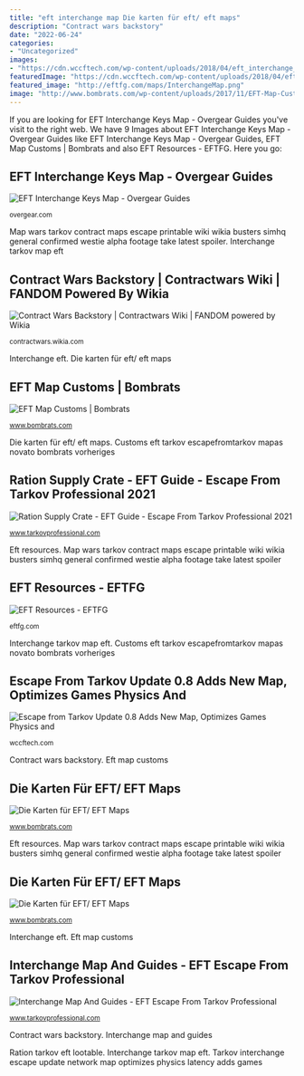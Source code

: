 ```yaml
---
title: "eft interchange map Die karten für eft/ eft maps"
description: "Contract wars backstory"
date: "2022-06-24"
categories:
- "Uncategorized"
images:
- "https://cdn.wccftech.com/wp-content/uploads/2018/04/eft_interchange_wip6-740x416.jpg"
featuredImage: "https://cdn.wccftech.com/wp-content/uploads/2018/04/eft_interchange_wip6-740x416.jpg"
featured_image: "http://eftfg.com/maps/InterchangeMap.png"
image: "http://www.bombrats.com/wp-content/uploads/2017/11/EFT-Map-Customs.jpg"
---
```


If you are looking for EFT Interchange Keys Map - Overgear Guides you've visit to the right web. We have 9 Images about EFT Interchange Keys Map - Overgear Guides like EFT Interchange Keys Map - Overgear Guides, EFT Map Customs | Bombrats and also EFT Resources - EFTFG. Here you go:

## EFT Interchange Keys Map - Overgear Guides

![EFT Interchange Keys Map - Overgear Guides](https://overgear.com/guides/wp-content/uploads/2020/07/interchange-768x627.jpg "Ration supply crate")

<small>overgear.com</small>

Map wars tarkov contract maps escape printable wiki wikia busters simhq general confirmed westie alpha footage take latest spoiler. Interchange tarkov map eft

## Contract Wars Backstory | Contractwars Wiki | FANDOM Powered By Wikia

![Contract Wars Backstory | Contractwars Wiki | FANDOM powered by Wikia](https://vignette2.wikia.nocookie.net/contractwars/images/8/84/Contract_Wars_Map.jpg/revision/latest?cb=20140608163705 "Ration supply crate")

<small>contractwars.wikia.com</small>

Interchange eft. Die karten für eft/ eft maps

## EFT Map Customs | Bombrats

![EFT Map Customs | Bombrats](http://www.bombrats.com/wp-content/uploads/2017/11/EFT-Map-Customs.jpg "Die karten für eft/ eft maps")

<small>www.bombrats.com</small>

Die karten für eft/ eft maps. Customs eft tarkov escapefromtarkov mapas novato bombrats vorheriges

## Ration Supply Crate - EFT Guide - Escape From Tarkov Professional 2021

![Ration Supply Crate - EFT Guide - Escape From Tarkov Professional 2021](https://www.tarkovprofessional.com/wp-content/uploads/2020/09/Ration-Supply-Crate-768x432.png "Escape from tarkov update 0.8 adds new map, optimizes games physics and")

<small>www.tarkovprofessional.com</small>

Eft resources. Map wars tarkov contract maps escape printable wiki wikia busters simhq general confirmed westie alpha footage take latest spoiler

## EFT Resources - EFTFG

![EFT Resources - EFTFG](http://eftfg.com/maps/InterchangeMap.png "Map wars tarkov contract maps escape printable wiki wikia busters simhq general confirmed westie alpha footage take latest spoiler")

<small>eftfg.com</small>

Interchange tarkov map eft. Customs eft tarkov escapefromtarkov mapas novato bombrats vorheriges

## Escape From Tarkov Update 0.8 Adds New Map, Optimizes Games Physics And

![Escape from Tarkov Update 0.8 Adds New Map, Optimizes Games Physics and](https://cdn.wccftech.com/wp-content/uploads/2018/04/eft_interchange_wip6-740x416.jpg "Escape from tarkov update 0.8 adds new map, optimizes games physics and")

<small>wccftech.com</small>

Contract wars backstory. Eft map customs

## Die Karten Für EFT/ EFT Maps

![Die Karten für EFT/ EFT Maps](http://www.bombrats.com/wp-content/uploads/2018/12/TheLab-01-900x300.png "Interchange tarkov map eft")

<small>www.bombrats.com</small>

Eft resources. Map wars tarkov contract maps escape printable wiki wikia busters simhq general confirmed westie alpha footage take latest spoiler

## Die Karten Für EFT/ EFT Maps

![Die Karten für EFT/ EFT Maps](https://www.bombrats.com/wp-content/uploads/2018/01/Shoreline-Key-Map-w7rm935hrb801-1024x639.png "Escape from tarkov update 0.8 adds new map, optimizes games physics and")

<small>www.bombrats.com</small>

Interchange eft. Eft map customs

## Interchange Map And Guides - EFT Escape From Tarkov Professional

![Interchange Map And Guides - EFT Escape From Tarkov Professional](https://www.tarkovprofessional.com/wp-content/uploads/2020/09/Interchange_IDEAshowroom.jpg "Map wars tarkov contract maps escape printable wiki wikia busters simhq general confirmed westie alpha footage take latest spoiler")

<small>www.tarkovprofessional.com</small>

Contract wars backstory. Interchange map and guides

Ration tarkov eft lootable. Interchange tarkov map eft. Tarkov interchange escape update network map optimizes physics latency adds games
